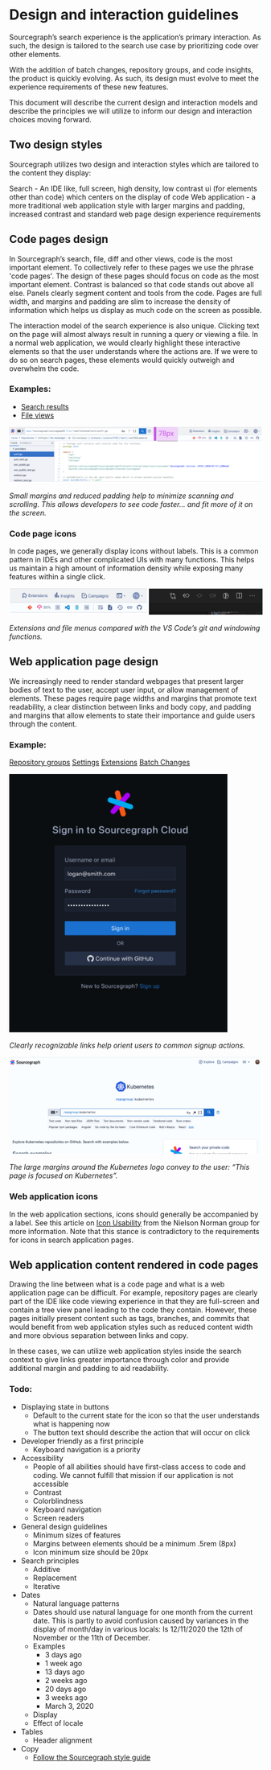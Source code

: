 # Design and interaction guidelines

Sourcegraph’s search experience is the application’s primary interaction. As such, the design is tailored to the search use case by prioritizing code over other elements.

With the addition of batch changes, repository groups, and code insights, the product is quickly evolving. As such, its design must evolve to meet the experience requirements of these new features.

This document will describe the current design and interaction models and describe the principles we will utilize to inform our design and interaction choices moving forward.

## Two design styles
Sourcegraph utilizes two design and interaction styles which are tailored to the content they display:

Search - An IDE like, full screen, high density, low contrast ui (for elements other than code) which centers on the display of code
Web application - a more traditional web application style with larger margins and padding, increased contrast and standard web page design experience requirements

## Code pages design

In Sourcegraph’s search, file, diff and other views, code is the most important element. To collectively refer to these pages we use the phrase 'code pages'. The design of these pages should focus on code as the most important element. Contrast is balanced so that code stands out above all else. Panels clearly segment content and tools from the code. Pages are full width, and margins and padding are slim to increase the density of information which helps us display as much code on the screen as possible.

The interaction model of the search experience is also unique. Clicking text on the page will almost always result in running a query or viewing a file. In a normal web application, we would clearly highlight these interactive elements so that the user understands where the actions are. If we were to do so on search pages, these elements would quickly outweigh and overwhelm the code.

### Examples:

* [Search results](https://sourcegraph.com/search?q=repo:%5Egithub%5C.com/sourcegraph/sourcegraph%24+file:.*/go+auth&patternType=literal)
* [File views](https://sourcegraph.com/github.com/sourcegraph/sourcegraph/-/blob/package.json)

<img src='./margins-example.png' />

_Small margins and reduced padding help to minimize scanning and scrolling. This allows developers to see code faster… and fit more of it on the screen._


### Code page icons

In code pages, we generally display icons without labels. This is a common pattern in IDEs and other complicated UIs with many functions. This helps us maintain a high amount of information density while exposing many features within a single click.

<img src='./icons-example.png' />

_Extensions and file menus compared with the VS Code’s git and windowing functions._

## Web application page design

We increasingly need to render standard webpages that present larger bodies of text to the user, accept user input, or allow management of elements. These pages require page widths and margins that promote text readability, a clear distinction between links and body copy, and padding and margins that allow elements to state their importance and guide users through the content.


### Example:

[Repository groups](https://sourcegraph.com/refactor-python2-to-3)
[Settings](https://sourcegraph.com/users/rrhyne/settings)
[Extensions](https://sourcegraph.com/extensions)
[Batch Changes](https://k8s.sgdev.org/batch-changes)

<img src='./signup-example.png' />

_Clearly recognizable links help orient users to common signup actions._

<img src='./large-margin-example.png' />

_The large margins around the Kubernetes logo convey to the user: “This page is focused on Kubernetes”._

### Web application icons

In the web application sections, icons should generally be accompanied by a label. See this article on [Icon Usability](https://www.nngroup.com/articles/icon-usability/) from the Nielson Norman group for more information. Note that this stance is contradictory to the requirements for icons in search application pages.


## Web application content rendered in code pages

Drawing the line between what is a code page and what is a web application page can be difficult. For example, repository pages are clearly part of the IDE like code viewing experience in that they are full-screen and contain a tree view panel leading to the code they contain. However, these pages initially present content such as tags, branches, and commits that would benefit from web application styles such as reduced content width and more obvious separation between links and copy.

In these cases, we can utilize web application styles inside the search context to give links greater importance through color and provide additional margin and padding to aid readability.

### Todo:

* Displaying state in buttons
  * Default to the current state for the icon so that the user understands what is happening now
  * The button text should describe the action that will occur on click
* Developer friendly as a first principle
  * Keyboard navigation is a priority
* Accessibility
  * People of all abilities should have first-class access to code and coding. We cannot fulfill that mission if our application is not accessible
  * Contrast
  * Colorblindness
  * Keyboard navigation
  * Screen readers
* General design guidelines
  * Minimum sizes of features
  * Margins between elements should be a minimum .5rem (8px)
  * Icon minimum size should be 20px
* Search principles
  * Additive
  * Replacement
  * Iterative
* Dates
  * Natural language patterns
  * Dates should use natural language for one month from the current date. This is partly to avoid confusion caused by variances in the display of month/day in various locals: Is 12/11/2020 the 12th of November or the 11th of December.
  * Examples
    * 3 days ago
    * 1 week ago
    * 13 days ago
    * 2 weeks ago
    * 20 days ago
    * 3 weeks ago
    * March 3, 2020
  * Display
  * Effect of locale
* Tables
  * Header alignment
* Copy
  * [Follow the Sourcegraph style guide](https://about.sourcegraph.com/handbook/communication/style_guide)
